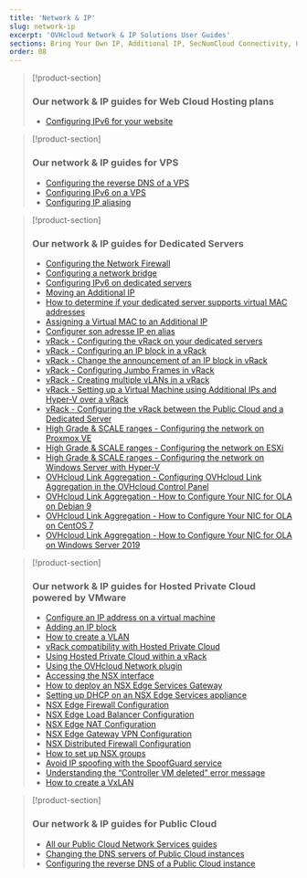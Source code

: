 ```yaml
---
title: 'Network & IP'
slug: network-ip
excerpt: 'OVHcloud Network & IP Solutions User Guides'
sections: Bring Your Own IP, Additional IP, SecNumCloud Connectivity, Our network & IP guides for Web Cloud Hosting plans, Our network & IP guides for VPS, Our network & IP guides for Dedicated Servers, Our network & IP guides for Hosted Private Cloud powered by VMware, Our network & IP guides for Hosted Private Cloud powered by Nutanix, Our network & IP guides for Public Cloud
order: 08
---
```


> [!product-section]
>
> ### Our network & IP guides for Web Cloud Hosting plans
>
> - [Configuring IPv6 for your website](https://docs.ovh.com/au/en/hosting/configure-ipv6-for-your-website/)
>

> [!product-section]
>
> ### Our network & IP guides for VPS
>
> - [Configuring the reverse DNS of a VPS](https://docs.ovh.com/au/en/vps/configure-reverse-dns-vps/)
> - [Configuring IPv6 on a VPS](https://docs.ovh.com/au/en/vps/configuring-ipv6/)
> - [Configuring IP aliasing](https://docs.ovh.com/au/en/vps/network-ipaliasing-vps/)
>

> [!product-section]
>
> ### Our network & IP guides for Dedicated Servers
>
> - [Configuring the Network Firewall](https://docs.ovh.com/au/en/dedicated/firewall-network/)
> - [Configuring a network bridge](https://docs.ovh.com/au/en/dedicated/network-bridging/)
> - [Configuring IPv6 on dedicated servers](https://docs.ovh.com/au/en/dedicated/network-ipv6/)
> - [Moving an Additional IP](https://docs.ovh.com/au/en/dedicated/ip-fo-move/)
> - [How to determine if your dedicated server supports virtual MAC addresses](https://docs.ovh.com/au/en/dedicated/network-support-virtual-mac/)
> - [Assigning a Virtual MAC to an Additional IP](https://docs.ovh.com/au/en/dedicated/network-virtual-mac/)
> - [Configurer son adresse IP en alias](https://docs.ovh.com/fr/dedicated/network-ipaliasing/)
> - [vRack - Configuring the vRack on your dedicated servers](https://docs.ovh.com/au/en/dedicated/configuring-vrack-on-dedicated-servers/)
> - [vRack - Configuring an IP block in a vRack](https://docs.ovh.com/au/en/dedicated/ip-block-vrack/)
> - [vRack - Change the announcement of an IP block in vRack](https://docs.ovh.com/au/en/dedicated/change-anouncement-ip-block-vrack/)
> - [vRack - Configuring Jumbo Frames in vRack](https://docs.ovh.com/au/en/dedicated/network-jumbo/)
> - [vRack - Creating multiple vLANs in a vRack](https://docs.ovh.com/au/en/dedicated/multiple-vlans/)
> - [vRack - Setting up a Virtual Machine using Additional IPs and Hyper-V over a vRack](https://docs.ovh.com/au/en/dedicated/foip-vrack-hyperv/)
> - [vRack - Configuring the vRack between the Public Cloud and a Dedicated Server](https://docs.ovh.com/au/en/dedicated/vrack-pci-ds/)
> - [High Grade & SCALE ranges - Configuring the network on Proxmox VE](https://docs.ovh.com/au/en/dedicated/proxmox-network-hg-scale/)
> - [High Grade & SCALE ranges - Configuring the network on ESXi](https://docs.ovh.com/au/en/dedicated/esxi-network-hg-scale/)
> - [High Grade & SCALE ranges - Configuring the network on Windows Server with Hyper-V](https://docs.ovh.com/au/en/dedicated/hyperv-network-hg-scale/)
> - [OVHcloud Link Aggregation - Configuring OVHcloud Link Aggregation in the OVHcloud Control Panel](https://docs.ovh.com/au/en/dedicated/ola-manager/)
> - [OVHcloud Link Aggregation - How to Configure Your NIC for OLA on Debian 9](https://docs.ovh.com/au/en/dedicated/ola-debian9/)
> - [OVHcloud Link Aggregation - How to Configure Your NIC for OLA on CentOS 7](https://docs.ovh.com/au/en/dedicated/ola-centos7/)
> - [OVHcloud Link Aggregation - How to Configure Your NIC for OLA on Windows Server 2019](https://docs.ovh.com/au/en/dedicated/ola-w2k19/)
>

> [!product-section]
>
> ### Our network & IP guides for Hosted Private Cloud powered by VMware
>
> - [Configure an IP address on a virtual machine](https://docs.ovh.com/au/en/private-cloud/configure-ip-on-virtual-machine/)
> - [Adding an IP block](https://docs.ovh.com/au/en/private-cloud/add-ip-block/)
> - [How to create a VLAN](https://docs.ovh.com/au/en/private-cloud/creation-vlan/)
> - [vRack compatibility with Hosted Private Cloud](https://docs.ovh.com/au/en/private-cloud/vrack-compatibility-hosted-private-cloud/)
> - [Using Hosted Private Cloud within a vRack](https://docs.ovh.com/au/en/private-cloud/using-private-cloud-with-vrack/)
> - [Using the OVHcloud Network plugin](https://docs.ovh.com/au/en/private-cloud/plugin-ovh-network/)
> - [Accessing the NSX interface](https://docs.ovh.com/au/en/private-cloud/accessing-NSX-interface/)
> - [How to deploy an NSX Edge Services Gateway](https://docs.ovh.com/au/en/private-cloud/how-to-deploy-an-nsx-edge-gateway/)
> - [Setting up DHCP on an NSX Edge Services appliance](https://docs.ovh.com/au/en/private-cloud/setup-dhcp-nsx-edge/)
> - [NSX Edge Firewall Configuration](https://docs.ovh.com/au/en/private-cloud/nsx-edge-firewall-configuration/)
> - [NSX Edge Load Balancer Configuration ](https://docs.ovh.com/au/en/private-cloud/nsx-edge-load-balancer-configuration/)
> - [NSX Edge NAT Configuration](https://docs.ovh.com/au/en/private-cloud/nsx-edge-nat-configuration/)
> - [NSX Edge Gateway VPN Configuration](https://docs.ovh.com/au/en/private-cloud/nsx-edge-gateway-vpn-configuration/)
> - [NSX Distributed Firewall Configuration](https://docs.ovh.com/au/en/private-cloud/nsx-distributed-firewall-configuration/)
> - [How to set up NSX groups](https://docs.ovh.com/au/en/private-cloud/setup-nsx-groups/)
> - [Avoid IP spoofing with the SpoofGuard service](https://docs.ovh.com/au/en/private-cloud/spoofguard/)
> - [Understanding the “Controller VM deleted” error message](https://docs.ovh.com/au/en/private-cloud/error-controller-nsx/)
> - [How to create a VxLAN](https://docs.ovh.com/au/en/private-cloud/nsx-creation-vxlan/)

> [!product-section]
>
> ### Our network & IP guides for Public Cloud
>
> - [All our Public Cloud Network Services guides](https://docs.ovh.com/au/en/publiccloud/network-services/)
> - [Changing the DNS servers of Public Cloud instances](https://docs.ovh.com/au/en/public-cloud/change-instance-dns-servers/)
> - [Configuring the reverse DNS of a Public Cloud instance](https://docs.ovh.com/au/en/public-cloud/configure-reverse-dns-instance/)
